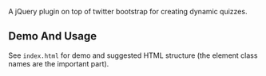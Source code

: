
A jQuery plugin on top of twitter bootstrap for creating dynamic quizzes.


## Demo And Usage

See `index.html` for demo and suggested HTML structure (the element class names are the important part).